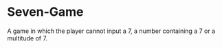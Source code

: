 # Seven-Game
A game in which the player cannot input a 7, a number containing a 7 or a multitude of 7.
